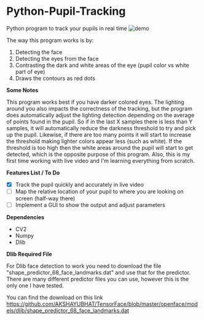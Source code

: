 # Python-Pupil-Tracking
Python program to track your pupils in real time
![demo](https://gfycat.com/tangiblegiftedhackee.gif)


The way this program works is by:

1. Detecting the face
2. Detecting the eyes from the face
3. Contrasting the dark and white areas of the eye (pupil color vs white part of eye)
4. Draws the contours as red dots

**Some Notes**

This program works best if you have darker colored eyes. The lighting around you also impacts the correctness of the tracking, but the program does automatically adjust the lighting detection depending on the average of points found in the pupil. So if in the last X samples there is less than Y samples, it will automatically reduce the darkness threshold to try and pick up the pupil. Likewise, if there are too many points it will start to increase the threshold making lighter colors appear less (such as white). If the threshold is too high then the white areas around the pupil will start to get detected, which is the opposite purpose of this program. Also, this is my first time working with live video and I'm learning everything from scratch.

**Features List / To Do**

- [x] Track the pupil quickly and accurately in live video
- [ ] Map the relative location of your pupil to where you are looking on screen (half-way there)
- [ ] Implement a GUI to show the output and adjust parameters

**Dependencies**

- CV2
- Numpy
- Dlib

**Dlib Required File**

For Dlib face detection to work you need to download the file "shape_predictor_68_face_landmarks.dat" and use that for the predictor. There are many different predictor files you can use, however this is the only one I have tested. 

You can find the download on this link https://github.com/AKSHAYUBHAT/TensorFace/blob/master/openface/models/dlib/shape_predictor_68_face_landmarks.dat
